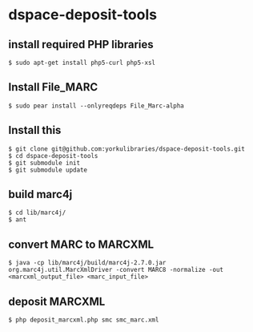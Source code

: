# dspace-deposit-tools

## install required PHP libraries
    $ sudo apt-get install php5-curl php5-xsl

## Install File_MARC 
    $ sudo pear install --onlyreqdeps File_Marc-alpha
    
## Install this 
    $ git clone git@github.com:yorkulibraries/dspace-deposit-tools.git
    $ cd dspace-deposit-tools
    $ git submodule init
    $ git submodule update

## build marc4j 
    $ cd lib/marc4j/
    $ ant
## convert MARC to MARCXML
    $ java -cp lib/marc4j/build/marc4j-2.7.0.jar org.marc4j.util.MarcXmlDriver -convert MARC8 -normalize -out <marcxml_output_file> <marc_input_file>

## deposit MARCXML
    $ php deposit_marcxml.php smc smc_marc.xml
